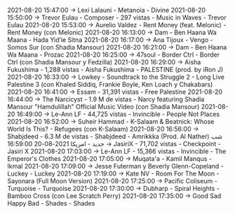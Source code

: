 2021-08-20 15:47:00 -> Lexi Lalauni - Metanoia - Divine
2021-08-20 15:50:00 -> Trevor Eulau - Composer - 297 vistas - Music in Waves - Trevor Eulau
2021-08-20 15:53:00 -> Aurelio Valdez - Rent Money (feat. Melonic) - Rent Money (con Melonic)
2021-08-20 16:13:00 -> Dam - Ben Haana Wa Maana - Hada Yid’ie Sitna
2021-08-20 16:17:00 -> Ana Tijoux - Vengo - Somos Sur (con Shadia Mansour)
2021-08-20 16:21:00 -> Dam - Ben Haana Wa Maana - Prozac
2021-08-20 16:25:00 -> 47soul - Border Ctrl - Border Ctrl (con Shadia Mansour y Fedzilla)
2021-08-20 16:29:00 -> Aisha Fukushima - 1,288 vistas - Aisha Fukushima - PALESTINE (prod. by iRon J)
2021-08-20 16:33:00 -> Lowkey - Soundtrack to the Struggle 2 - Long Live Palestine 3 (con Khaled Siddiq, Frankie Boyle, Ken Loach y Chakabars)
2021-08-20 16:41:00 -> Essam - 31,391 vistas - Free Palestine
2021-08-20 16:44:00 -> The Narcicyst - 1.9 M de vistas - Narcy featuring Shadia Mansour "Hamdulillah" Official Music Video (con Shadia Mansour)
2021-08-20 16:49:00 -> Le-Ann LF - 44,725 vistas - Invincible - People Not Places
2021-08-20 16:52:00 -> Suheir Hammad - K-Salaam & Beatnick: Whose World Is This? - Refugees (con K-Salaam)
2021-08-20 16:56:00 -> Shabjdeed - 6.3 M de vistas - Shabjdeed - Amrikkka (Prod. Al Nather) شب جديد - امريكا
2021-08-20 16:59:00 -> JasiriX - 71,702 vistas - Checkpoint - Jasiri X
2021-08-20 17:03:00 -> Le-Ann LF - 15,366 vistas - Invincible - The Emperor's Clothes
2021-08-20 17:05:00 -> Muqata'a - Kamil Manqus - Ikmal
2021-08-20 17:09:00 -> Jesse Futerman y Beverly Glenn-Copeland - Luckey - Luckey
2021-08-20 17:19:00 -> Kate NV - Room For The Moon - Sayonara (Full Moon Version)
2021-08-20 17:25:00 -> Pacific Coliseum - Turquoise - Turquoise
2021-08-20 17:30:00 -> Dubharp - Spiral Heights - Bamboo Cross (con Lee Scratch Perry)
2021-08-20 17:35:00 -> Good Sad Happy Bad - Shades - Shades
